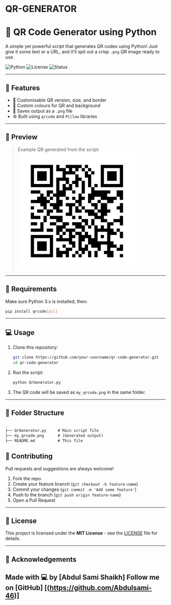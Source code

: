 # QR-GENERATOR

# 🔲 QR Code Generator using Python

A simple yet powerful script that generates QR codes using Python! Just give it some text or a URL, and it’ll spit out a crisp `.png` QR image ready to use.

![Python](https://img.shields.io/badge/Built%20with-Python%203.x-blue?style=flat&logo=python)
![License](https://img.shields.io/badge/License-MIT-green)
![Status](https://img.shields.io/badge/Status-Working-success)

---

## 🚀 Features

- 🔢 Customisable QR version, size, and border
- 🎨 Custom colours for QR and background
- 💾 Saves output as a `.png` file
- ⚙️ Built using `qrcode` and `Pillow` libraries

---

## 📸 Preview

> Example QR generated from the script:
\
![QR Example](https://github.com/Abdulsami-46/QR-GENERATOR/blob/main/my_qrcode.png)

---

## 🧰 Requirements

Make sure Python 3.x is installed, then:

```bash
pip install qrcode[pil]
````

---

## 💻 Usage

1. Clone this repository:

   ```bash
   git clone https://github.com/your-username/qr-code-generator.git
   cd qr-code-generator
   ```

2. Run the script:

   ```bash
   python QrGenerator.py
   ```

3. The QR code will be saved as `my_qrcode.png` in the same folder.

---

## 📂 Folder Structure

```text
.
├── QrGenerator.py     # Main script file
├── my_qrcode.png      # (Generated output)
├── README.md          # This file
```

## 🤝 Contributing

Pull requests and suggestions are always welcome!

1. Fork the repo
2. Create your feature branch (`git checkout -b feature-name`)
3. Commit your changes (`git commit -m 'Add some feature'`)
4. Push to the branch (`git push origin feature-name`)
5. Open a Pull Request

---
## 📃 License

This project is licensed under the **MIT License** - see the [LICENSE](LICENSE) file for details.

---
## 🙌 Acknowledgements

Made with 💻 by **\[Abdul Sami Shaikh]**
Follow me on [GitHub] [(https://github.com/Abdulsami-46)]
---


